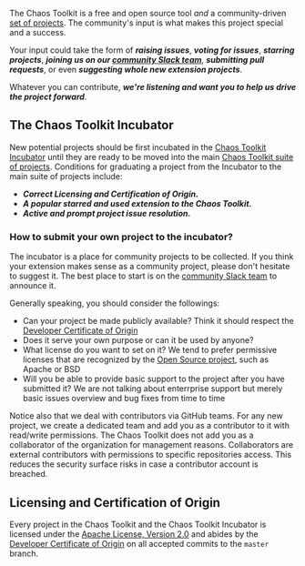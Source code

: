 The Chaos Toolkit is a free and open source tool _and_ a 
community-driven [set of projects](https://github.com/chaostoolkit). The 
community's input is what makes this project special and a success. 

Your input could take the form of ***raising issues***, ***voting for issues***, 
***starring projects***, ***joining us on our [community Slack team](https://join.chaostoolkit.org/)***, ***submitting pull requests***, or even ***suggesting whole new extension projects***. 

Whatever you can contribute, ***we're listening and want you to help us drive the 
project forward***.

## The Chaos Toolkit Incubator

New potential projects should be first incubated in the 
[Chaos Toolkit Incubator](https://github.com/chaostoolkit-incubator) until they 
are ready to be moved into the main 
[Chaos Toolkit suite of projects](https://github.com/chaostoolkit). 
Conditions for graduating a project from the Incubator to the main suite of 
projects include:

* ***Correct Licensing and Certification of Origin.***
* ***A popular starred and used extension to the Chaos Toolkit.***
* ***Active and prompt project issue resolution.***

### How to submit your own project to the incubator?

The incubator is a place for community projects to be collected. If you think
your extension makes sense as a community project, please don't hesitate to
suggest it. The best place to start is on the
[community Slack team](https://join.chaostoolkit.org/) to announce it.

Generally speaking, you should consider the followings:

* Can your project be made publicly available? Think it should respect
  the [Developer Certificate of Origin](https://developercertificate.org/)
* Does it serve your own purpose or can it be used by anyone?
* What license do you want to set on it? We tend to prefer permissive licenses
  that are recognized by the
  [Open Source project](https://opensource.org/licenses), such as Apache or BSD
* Will you be able to provide basic support to the project after you have
  submitted it? We are not talking about enterrprise support but merely
  basic issues overview and bug fixes from time to time

Notice also that we deal with contributors via GitHub teams. For any new
project, we create a dedicated team and add you as a contributor to it with
read/write permissions. The Chaos Toolkit does not add you as a collaborator of
the organization for management reasons. Collaborators are external contributors
with permissions to specific repositories access. This reduces the security
surface risks in case a contributor account is breached.


## Licensing and Certification of Origin

Every project in the Chaos Toolkit and the Chaos Toolkit Incubator is licensed 
under the [Apache License, Version 2.0](https://github.com/chaostoolkit/chaostoolkit/blob/master/LICENSE) and abides by the [Developer Certificate of Origin](https://developercertificate.org/) on all accepted commits to the `master` branch.
